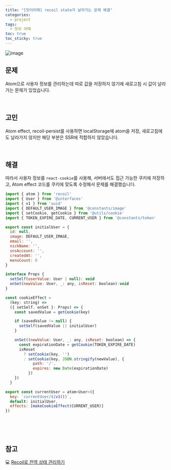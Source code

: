 ```yaml
---
title: "[맛이어때] recoil state가 날라가는 문제 해결"
categories:
  - project
tags:
  - 맛이 어때
toc: true
toc_sticky: true
---
```


![image](https://user-images.githubusercontent.com/79133602/199004774-b72f1d26-f4e7-438e-9874-323c2f11c33f.png)

## 문제

Atom으로 사용자 정보를 관리하는데 따로 값을 저장하지 않기에 새로고침 시 값이 날라가는 문제가 있었습니다.

<br/>

## 고민

Atom effect, recoil-persist를 사용하면 localStorage에 atom을 저장, 새로고침에도 날라가지 않지만 해당 부분은 SSR에 적합하지 않았습니다.

<br/>

## 해결

따라서 사용자 정보를 `react-cookie`를 사용해, 서버에서도 접근 가능한 쿠키에 저장하고, Atom effect 코드를 쿠키에 맞도록 수정해서 문제를 해결했습니다.

```jsx
import { atom } from 'recoil'
import { User } from '@interfaces'
import { v1 } from 'uuid'
import { DEFAULT_USER_IMAGE } from '@constants/image'
import { setCookie, getCookie } from '@utils/cookie'
import { TOKEN_EXPIRE_DATE, CURRENT_USER } from '@constants/token'

export const initialUser = {
  id: null,
  image: DEFAULT_USER_IMAGE,
  email: '',
  nickName: '',
  snsAccount: '',
  createdAt: '',
  menuCount: 0
}

interface Props {
  setSelf(userValue: User | null): void
  onSet(newValue: User, _: any, isReset: boolean):void
}

const cookieEffect =
  (key: string) =>
  ({ setSelf, onSet }: Props) => {
    const savedValue = getCookie(key)

    if (savedValue != null) {
      setSelf(savedValue || initialUser)
    }

    onSet((newValue: User, _: any, isReset: boolean) => {
      const expirationDate = getCookie(TOKEN_EXPIRE_DATE)
      isReset
        ? setCookie(key, '')
        : setCookie(key, JSON.stringify(newValue), {
            path: '/',
            expires: new Date(expirationDate)
          })
    })
  }

export const currentUser = atom<User>({
  key: `currentUser/${v1()}`,
  default: initialUser,
  effects: [makeCookieEffect(CURRENT_USER)]
})
```

<br/><br/><br/>

## 참고

💻 [Recoil로 전역 상태 관리하기](https://velog.io/@chchaeun/Recoil%EB%A1%9C-%EC%A0%84%EC%97%AD-%EC%83%81%ED%83%9C-%EA%B4%80%EB%A6%AC%ED%95%98%EA%B8%B0)
